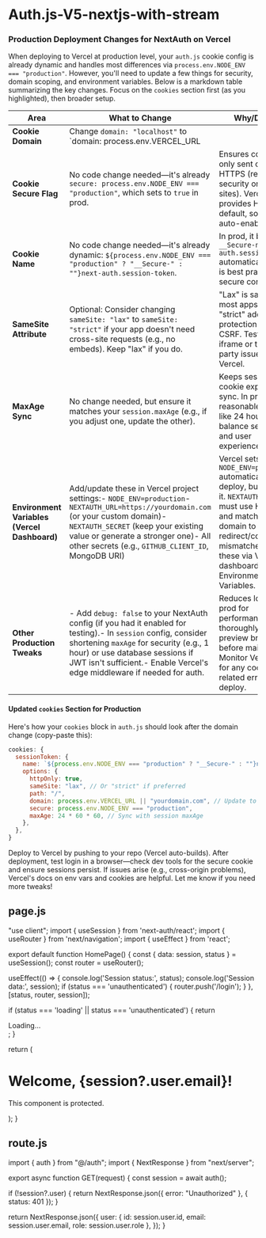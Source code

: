 # Auth.js-V5-nextjs-with-stream

### Production Deployment Changes for NextAuth on Vercel

When deploying to Vercel at production level, your `auth.js` cookie config is already dynamic and handles most differences via `process.env.NODE_ENV === "production"`. However, you'll need to update a few things for security, domain scoping, and environment variables. Below is a markdown table summarizing the key changes. Focus on the `cookies` section first (as you highlighted), then broader setup.

| Area | What to Change | Why/Details |
|------|----------------|-------------|
| **Cookie Domain** | Change `domain: "localhost"` to `domain: process.env.VERCEL_URL || "yourdomain.com"` (replace "yourdomain.com" with your actual domain). For subdomains, use `".yourdomain.com"`. | In production, cookies must be scoped to your real domain (e.g., from Vercel) for cross-request persistence. "localhost" only works in dev and would break sessions on your live site. Use `process.env.VERCEL_URL` for auto-detection on Vercel. |
| **Cookie Secure Flag** | No code change needed—it's already `secure: process.env.NODE_ENV === "production"`, which sets to `true` in prod. | Ensures cookies are only sent over HTTPS (required for security on live sites). Vercel provides HTTPS by default, so this auto-enables. |
| **Cookie Name** | No code change needed—it's already dynamic: `${process.env.NODE_ENV === "production" ? "__Secure-" : ""}next-auth.session-token`. | In prod, it becomes `__Secure-next-auth.session-token` automatically, which is best practice for secure contexts. |
| **SameSite Attribute** | Optional: Consider changing `sameSite: "lax"` to `sameSite: "strict"` if your app doesn't need cross-site requests (e.g., no embeds). Keep "lax" if you do. | "Lax" is safe for most apps but "strict" adds extra protection against CSRF. Test for any iframe or third-party issues on Vercel. |
| **MaxAge Sync** | No change needed, but ensure it matches your `session.maxAge` (e.g., if you adjust one, update the other). | Keeps session and cookie expirations in sync. In prod, use a reasonable value like 24 hours to balance security and user experience. |
| **Environment Variables (Vercel Dashboard)** | Add/update these in Vercel project settings:- `NODE_ENV=production`- `NEXTAUTH_URL=https://yourdomain.com` (or your custom domain)- `NEXTAUTH_SECRET` (keep your existing value or generate a stronger one)- All other secrets (e.g., `GITHUB_CLIENT_ID`, MongoDB URI) | Vercel sets `NODE_ENV=production` automatically on deploy, but confirm it. `NEXTAUTH_URL` must use HTTPS and match your domain to avoid redirect/cookie mismatches. Add these via Vercel dashboard > Environment Variables. |
| **Other Production Tweaks** | - Add `debug: false` to your NextAuth config (if you had it enabled for testing).- In `session` config, consider shortening `maxAge` for security (e.g., 1 hour) or use database sessions if JWT isn't sufficient.- Enable Vercel's edge middleware if needed for auth. | Reduces logging in prod for performance. Test thoroughly on a preview branch before main deploy. Monitor Vercel logs for any cookie-related errors post-deploy. |

#### Updated `cookies` Section for Production
Here's how your `cookies` block in `auth.js` should look after the domain change (copy-paste this):

```javascript
cookies: {
  sessionToken: {
    name: `${process.env.NODE_ENV === "production" ? "__Secure-" : ""}next-auth.session-token`,
    options: {
      httpOnly: true,
      sameSite: "lax", // Or "strict" if preferred
      path: "/",
      domain: process.env.VERCEL_URL || "yourdomain.com", // Update to your domain
      secure: process.env.NODE_ENV === "production",
      maxAge: 24 * 60 * 60, // Sync with session maxAge
    },
  },
}
```

Deploy to Vercel by pushing to your repo (Vercel auto-builds). After deployment, test login in a browser—check dev tools for the secure cookie and ensure sessions persist. If issues arise (e.g., cross-origin problems), Vercel's docs on env vars and cookies are helpful. Let me know if you need more tweaks!


## page.js

"use client";
import { useSession } from 'next-auth/react';
import { useRouter } from 'next/navigation';
import { useEffect } from 'react';

export default function HomePage() {
  const { data: session, status } = useSession();
  const router = useRouter();

  useEffect(() => {
    console.log('Session status:', status);
    console.log('Session data:', session);
    if (status === 'unauthenticated') {
      router.push('/login');
    }
  }, [status, router, session]);

  if (status === 'loading' || status === 'unauthenticated') {
    return <div>Loading...</div>;
  }

  return (
    <div>
      <h1>Welcome, {session?.user.email}!</h1>
      <p>This component is protected.</p>
    </div>
  );
}


## route.js

import { auth } from "@/auth";
import { NextResponse } from "next/server";

export async function GET(request) {
  const session = await auth();

  if (!session?.user) {
    return NextResponse.json({ error: "Unauthorized" }, { status: 401 });
  }

  return NextResponse.json({
    user: {
      id: session.user.id,
      email: session.user.email,
      role: session.user.role
    },
  });
}

